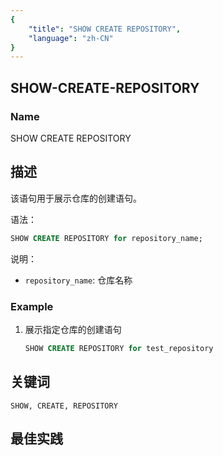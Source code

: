 ```yaml
---
{
    "title": "SHOW CREATE REPOSITORY",
    "language": "zh-CN"
}
---
```


<!--
Licensed to the Apache Software Foundation (ASF) under one
or more contributor license agreements.  See the NOTICE file
distributed with this work for additional information
regarding copyright ownership.  The ASF licenses this file
to you under the Apache License, Version 2.0 (the
"License"); you may not use this file except in compliance
with the License.  You may obtain a copy of the License at

  http://www.apache.org/licenses/LICENSE-2.0

Unless required by applicable law or agreed to in writing,
software distributed under the License is distributed on an
"AS IS" BASIS, WITHOUT WARRANTIES OR CONDITIONS OF ANY
KIND, either express or implied.  See the License for the
specific language governing permissions and limitations
under the License.
-->

## SHOW-CREATE-REPOSITORY

### Name

SHOW CREATE REPOSITORY

## 描述

该语句用于展示仓库的创建语句。


语法：

```sql
SHOW CREATE REPOSITORY for repository_name;
```

说明：
- `repository_name`: 仓库名称

### Example

1. 展示指定仓库的创建语句

   ```sql
   SHOW CREATE REPOSITORY for test_repository
   ```

## 关键词

    SHOW, CREATE, REPOSITORY

## 最佳实践

